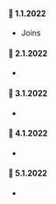 #### :dart: 1.1.2022
- Joins

#### :dart: 2.1.2022
-

#### :dart: 3.1.2022
-

#### :dart: 4.1.2022
-

#### :dart: 5.1.2022
-
